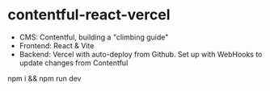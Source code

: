 # contentful-react-vercel

- CMS: Contentful, building a "climbing guide"
- Frontend: React & Vite
- Backend: Vercel with auto-deploy from Github. Set up with WebHooks to update changes from Contentful

npm i && npm run dev
